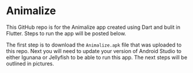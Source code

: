 # Animalize

This GitHub repo is for the Animalize app created using Dart and bulit in Flutter. Steps to run the app will be posted below. 

The first step is to download the ```Animalize.apk``` file that was uploaded to this repo. Next you will need to update your version of Android Studio to either Igunana or Jellyfish to be able to run this app. The next steps will be outlined in pictures. 
